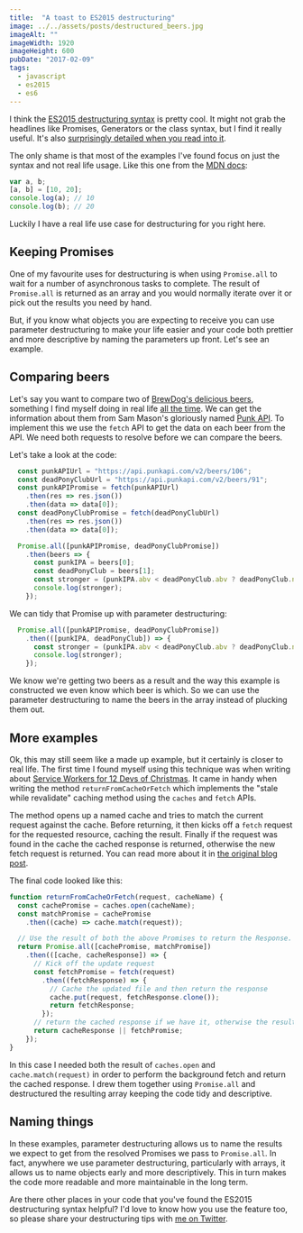 ```yaml
---
title:  "A toast to ES2015 destructuring"
image: ../../assets/posts/destructured_beers.jpg
imageAlt: ""
imageWidth: 1920
imageHeight: 600
pubDate: "2017-02-09"
tags:
  - javascript
  - es2015
  - es6
---
```


I think the [ES2015 destructuring syntax](https://developer.mozilla.org/en/docs/Web/JavaScript/Reference/Operators/Destructuring_assignment) is pretty cool. It might not grab the headlines like Promises, Generators or the class syntax, but I find it really useful. It's also [surprisingly detailed when you read into it](http://exploringjs.com/es6/ch_destructuring.html).

The only shame is that most of the examples I've found focus on just the syntax and not real life usage. Like this one from the [MDN docs](https://developer.mozilla.org/en/docs/Web/JavaScript/Reference/Operators/Destructuring_assignment):

```javascript
var a, b;
[a, b] = [10, 20];
console.log(a); // 10
console.log(b); // 20
```

Luckily I have a real life use case for destructuring for you right here.

## Keeping Promises

One of my favourite uses for destructuring is when using `Promise.all` to wait for a number of asynchronous tasks to complete. The result of `Promise.all` is returned as an array and you would normally iterate over it or pick out the results you need by hand.

But, if you know what objects you are expecting to receive you can use parameter destructuring to make your life easier and your code both prettier and more descriptive by naming the parameters up front. Let's see an example.

## Comparing beers

Let's say you want to compare two of [BrewDog's delicious beers](https://www.brewdog.com/beer/headliners), something I find myself doing in real life [all the time](https://untappd.com/user/philnash). We can get the information about them from Sam Mason's gloriously named [Punk API](https://punkapi.com/). To implement this we use the `fetch` API to get the data on each beer from the API. We need both requests to resolve before we can compare the beers.

Let's take a look at the code:

```javascript
  const punkAPIUrl = "https://api.punkapi.com/v2/beers/106";
  const deadPonyClubUrl = "https://api.punkapi.com/v2/beers/91";
  const punkAPIPromise = fetch(punkAPIUrl)
    .then(res => res.json())
    .then(data => data[0]);
  const deadPonyClubPromise = fetch(deadPonyClubUrl)
    .then(res => res.json())
    .then(data => data[0]);

  Promise.all([punkAPIPromise, deadPonyClubPromise])
    .then(beers => {
      const punkIPA = beers[0];
      const deadPonyClub = beers[1];
      const stronger = (punkIPA.abv < deadPonyClub.abv ? deadPonyClub.name : punkIPA.name) + " is stronger";
      console.log(stronger);
    });
```

We can tidy that Promise up with parameter destructuring:

```javascript
  Promise.all([punkAPIPromise, deadPonyClubPromise])
    .then(([punkIPA, deadPonyClub]) => {
      const stronger = (punkIPA.abv < deadPonyClub.abv ? deadPonyClub.name : punkIPA.name) + " is stronger";
      console.log(stronger);
    });
```

We know we're getting two beers as a result and the way this example is constructed we even know which beer is which. So we can use the parameter destructuring to name the beers in the array instead of plucking them out.

## More examples

Ok, this may still seem like a made up example, but it certainly is closer to real life. The first time I found myself using this technique was when writing about [Service Workers for 12 Devs of Christmas](http://12devsofxmas.co.uk/2016/01/day-9-service-worker-santas-little-performance-helper/). It came in handy when writing the method `returnFromCacheOrFetch` which implements the "stale while revalidate" caching method using the `caches` and `fetch` APIs.

The method opens up a named cache and tries to match the current request against the cache. Before returning, it then kicks off a `fetch` request for the requested resource, caching the result. Finally if the request was found in the cache the cached response is returned, otherwise the new fetch request is returned. You can read more about it in [the original blog post](http://12devsofxmas.co.uk/2016/01/day-9-service-worker-santas-little-performance-helper/).

The final code looked like this:

```javascript
function returnFromCacheOrFetch(request, cacheName) {
  const cachePromise = caches.open(cacheName);
  const matchPromise = cachePromise
    .then((cache) => cache.match(request));

  // Use the result of both the above Promises to return the Response. Promise.all returns an array, but we destructure that in the callback.
  return Promise.all([cachePromise, matchPromise])
    .then(([cache, cacheResponse]) => {
      // Kick off the update request
      const fetchPromise = fetch(request)
        .then((fetchResponse) => {
          // Cache the updated file and then return the response
          cache.put(request, fetchResponse.clone());
          return fetchResponse;
        });
      // return the cached response if we have it, otherwise the result of the fetch.
      return cacheResponse || fetchPromise;
    });
}
```

In this case I needed both the result of `caches.open` and `cache.match(request)` in order to perform the background fetch and return the cached response. I drew them together using `Promise.all` and destructured the resulting array keeping the code tidy and descriptive.

## Naming things

In these examples, parameter destructuring allows us to name the results we expect to get from the resolved Promises we pass to `Promise.all`. In fact, anywhere we use parameter destructuring, particularly with arrays, it allows us to name objects early and more descriptively. This in turn makes the code more readable and more maintainable in the long term.

Are there other places in your code that you've found the ES2015 destructuring syntax helpful? I'd love to know how you use the feature too, so please share your destructuring tips with [me on Twitter](https://twitter.com/philnash).
